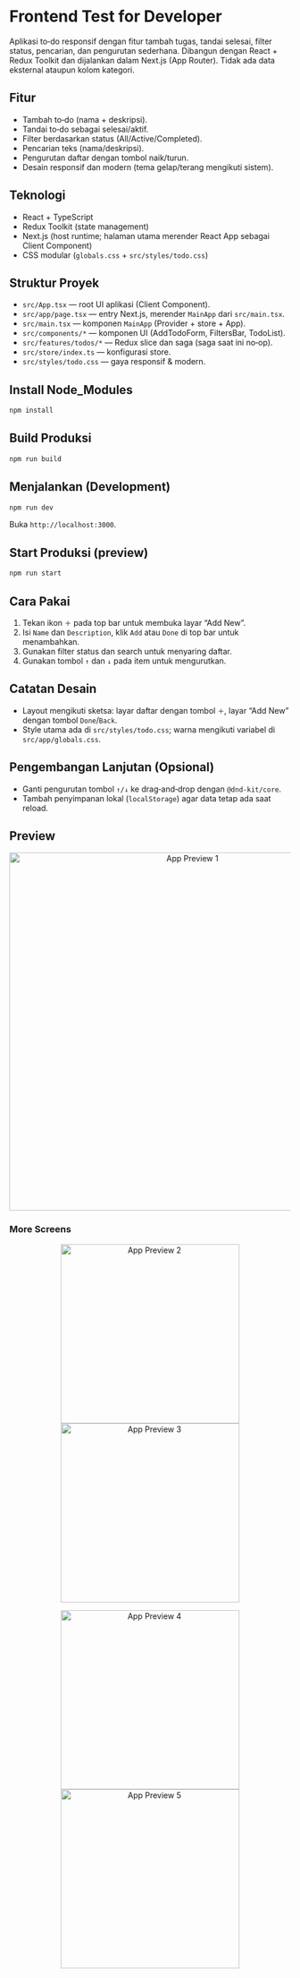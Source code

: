 # Frontend Test for Developer

Aplikasi to‑do responsif dengan fitur tambah tugas, tandai selesai, filter status, pencarian, dan pengurutan sederhana. Dibangun dengan React + Redux Toolkit dan dijalankan dalam Next.js (App Router). Tidak ada data eksternal ataupun kolom kategori.

## Fitur
- Tambah to‑do (nama + deskripsi).
- Tandai to‑do sebagai selesai/aktif.
- Filter berdasarkan status (All/Active/Completed).
- Pencarian teks (nama/deskripsi).
- Pengurutan daftar dengan tombol naik/turun.
- Desain responsif dan modern (tema gelap/terang mengikuti sistem).

## Teknologi
- React + TypeScript
- Redux Toolkit (state management)
- Next.js (host runtime; halaman utama merender React App sebagai Client Component)
- CSS modular (`globals.css` + `src/styles/todo.css`)

## Struktur Proyek
- `src/App.tsx` — root UI aplikasi (Client Component).
- `src/app/page.tsx` — entry Next.js, merender `MainApp` dari `src/main.tsx`.
- `src/main.tsx` — komponen `MainApp` (Provider + store + App).
- `src/components/*` — komponen UI (AddTodoForm, FiltersBar, TodoList).
- `src/features/todos/*` — Redux slice dan saga (saga saat ini no‑op).
- `src/store/index.ts` — konfigurasi store.
- `src/styles/todo.css` — gaya responsif & modern.

## Install Node_Modules
```bash
npm install
```

## Build Produksi
```bash
npm run build
```

## Menjalankan (Development)
```bash
npm run dev
```
Buka `http://localhost:3000`.

## Start Produksi (preview)
```bash
npm run start
```

## Cara Pakai
1. Tekan ikon `＋` pada top bar untuk membuka layar “Add New”.
2. Isi `Name` dan `Description`, klik `Add` atau `Done` di top bar untuk menambahkan.
3. Gunakan filter status dan search untuk menyaring daftar.
4. Gunakan tombol `↑` dan `↓` pada item untuk mengurutkan.

## Catatan Desain
- Layout mengikuti sketsa: layar daftar dengan tombol `＋`, layar “Add New” dengan tombol `Done`/`Back`.
- Style utama ada di `src/styles/todo.css`; warna mengikuti variabel di `src/app/globals.css`.

## Pengembangan Lanjutan (Opsional)
- Ganti pengurutan tombol `↑/↓` ke drag‑and‑drop dengan `@dnd-kit/core`.
- Tambah penyimpanan lokal (`localStorage`) agar data tetap ada saat reload.

## Preview
<p align="center">
  <img src="./public/images/photo_6266950957178490464_y.jpg" width="640" alt="App Preview 1" />
</p>

### More Screens
<p align="center">
  <img src="./public/images/photo_6266950957178490469_y.jpg" width="320" alt="App Preview 2" />
  <img src="./public/images/photo_6266950957178490471_y.jpg" width="320" alt="App Preview 3" />
</p>
<p align="center">
  <img src="./public/images/photo_6266950957178490472_y.jpg" width="320" alt="App Preview 4" />
  <img src="./public/images/photo_6266950957178490474_y.jpg" width="320" alt="App Preview 5" />
</p>
